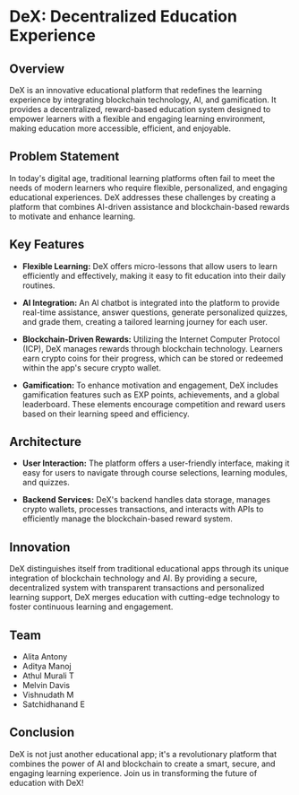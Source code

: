 # DeX: Decentralized Education Experience

## Overview

DeX is an innovative educational platform that redefines the learning experience by integrating blockchain technology, AI, and gamification. It provides a decentralized, reward-based education system designed to empower learners with a flexible and engaging learning environment, making education more accessible, efficient, and enjoyable.

## Problem Statement

In today's digital age, traditional learning platforms often fail to meet the needs of modern learners who require flexible, personalized, and engaging educational experiences. DeX addresses these challenges by creating a platform that combines AI-driven assistance and blockchain-based rewards to motivate and enhance learning.

## Key Features

- **Flexible Learning:** DeX offers micro-lessons that allow users to learn efficiently and effectively, making it easy to fit education into their daily routines.

- **AI Integration:** An AI chatbot is integrated into the platform to provide real-time assistance, answer questions, generate personalized quizzes, and grade them, creating a tailored learning journey for each user.

- **Blockchain-Driven Rewards:** Utilizing the Internet Computer Protocol (ICP), DeX manages rewards through blockchain technology. Learners earn crypto coins for their progress, which can be stored or redeemed within the app's secure crypto wallet.

- **Gamification:** To enhance motivation and engagement, DeX includes gamification features such as EXP points, achievements, and a global leaderboard. These elements encourage competition and reward users based on their learning speed and efficiency.

## Architecture

- **User Interaction:** The platform offers a user-friendly interface, making it easy for users to navigate through course selections, learning modules, and quizzes.

- **Backend Services:** DeX's backend handles data storage, manages crypto wallets, processes transactions, and interacts with APIs to efficiently manage the blockchain-based reward system.

## Innovation

DeX distinguishes itself from traditional educational apps through its unique integration of blockchain technology and AI. By providing a secure, decentralized system with transparent transactions and personalized learning support, DeX merges education with cutting-edge technology to foster continuous learning and engagement.

## Team

- Alita Antony
- Aditya Manoj
- Athul Murali T
- Melvin Davis
- Vishnudath M
- Satchidhanand E

## Conclusion

DeX is not just another educational app; it's a revolutionary platform that combines the power of AI and blockchain to create a smart, secure, and engaging learning experience. Join us in transforming the future of education with DeX!
